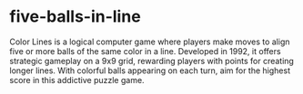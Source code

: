 # five-balls-in-line
Color Lines is a logical computer game where players make moves to align five or more balls of the same color in a line. Developed in 1992, it offers strategic gameplay on a 9x9 grid, rewarding players with points for creating longer lines. With colorful balls appearing on each turn, aim for the highest score in this addictive puzzle game.
